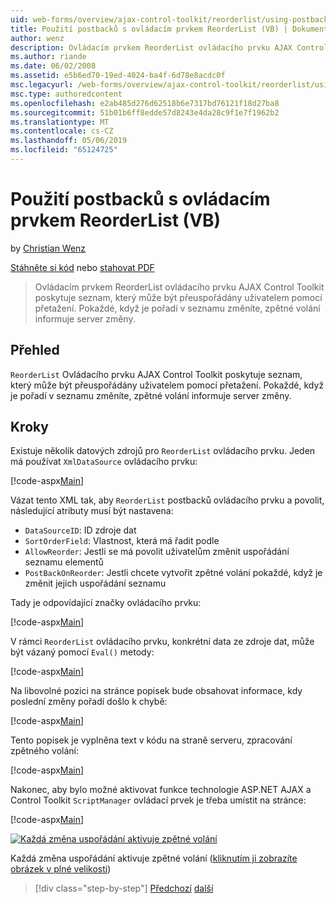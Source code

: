 ```yaml
---
uid: web-forms/overview/ajax-control-toolkit/reorderlist/using-postbacks-with-reorderlist-vb
title: Použití postbacků s ovládacím prvkem ReorderList (VB) | Dokumentace Microsoftu
author: wenz
description: Ovládacím prvkem ReorderList ovládacího prvku AJAX Control Toolkit poskytuje seznam, který může být přeuspořádány uživatelem pomocí přetažení. Pokaždé, když je pořadí v seznamu změníte, po...
ms.author: riande
ms.date: 06/02/2008
ms.assetid: e5b6ed70-19ed-4024-ba4f-6d78e8acdc0f
msc.legacyurl: /web-forms/overview/ajax-control-toolkit/reorderlist/using-postbacks-with-reorderlist-vb
msc.type: authoredcontent
ms.openlocfilehash: e2ab485d276d62518b6e7317bd76121f18d27ba8
ms.sourcegitcommit: 51b01b6ff8edde57d8243e4da28c9f1e7f1962b2
ms.translationtype: MT
ms.contentlocale: cs-CZ
ms.lasthandoff: 05/06/2019
ms.locfileid: "65124725"
---
```

# <a name="using-postbacks-with-reorderlist-vb"></a>Použití postbacků s ovládacím prvkem ReorderList (VB)

by [Christian Wenz](https://github.com/wenz)

[Stáhněte si kód](http://download.microsoft.com/download/9/3/f/93f8daea-bebd-4821-833b-95205389c7d0/ReorderList4.vb.zip) nebo [stahovat PDF](http://download.microsoft.com/download/2/d/c/2dc10e34-6983-41d4-9c08-f78f5387d32b/reorderlist4VB.pdf)

> Ovládacím prvkem ReorderList ovládacího prvku AJAX Control Toolkit poskytuje seznam, který může být přeuspořádány uživatelem pomocí přetažení. Pokaždé, když je pořadí v seznamu změníte, zpětné volání informuje server změny.

## <a name="overview"></a>Přehled

`ReorderList` Ovládacího prvku AJAX Control Toolkit poskytuje seznam, který může být přeuspořádány uživatelem pomocí přetažení. Pokaždé, když je pořadí v seznamu změníte, zpětné volání informuje server změny.

## <a name="steps"></a>Kroky

Existuje několik datových zdrojů pro `ReorderList` ovládacího prvku. Jeden má používat `XmlDataSource` ovládacího prvku:

[!code-aspx[Main](using-postbacks-with-reorderlist-vb/samples/sample1.aspx)]

Vázat tento XML tak, aby `ReorderList` postbacků ovládacího prvku a povolit, následující atributy musí být nastavena:

- `DataSourceID`: ID zdroje dat
- `SortOrderField`: Vlastnost, která má řadit podle
- `AllowReorder`: Jestli se má povolit uživatelům změnit uspořádání seznamu elementů
- `PostBackOnReorder`: Jestli chcete vytvořit zpětné volání pokaždé, když je změnit jejich uspořádání seznamu

Tady je odpovídající značky ovládacího prvku:

[!code-aspx[Main](using-postbacks-with-reorderlist-vb/samples/sample2.aspx)]

V rámci `ReorderList` ovládacího prvku, konkrétní data ze zdroje dat, může být vázaný pomocí `Eval()` metody:

[!code-aspx[Main](using-postbacks-with-reorderlist-vb/samples/sample3.aspx)]

Na libovolné pozici na stránce popisek bude obsahovat informace, kdy poslední změny pořadí došlo k chybě:

[!code-aspx[Main](using-postbacks-with-reorderlist-vb/samples/sample4.aspx)]

Tento popisek je vyplněna text v kódu na straně serveru, zpracování zpětného volání:

[!code-aspx[Main](using-postbacks-with-reorderlist-vb/samples/sample5.aspx)]

Nakonec, aby bylo možné aktivovat funkce technologie ASP.NET AJAX a Control Toolkit `ScriptManager` ovládací prvek je třeba umístit na stránce:

[!code-aspx[Main](using-postbacks-with-reorderlist-vb/samples/sample6.aspx)]

[![Každá změna uspořádání aktivuje zpětné volání](using-postbacks-with-reorderlist-vb/_static/image2.png)](using-postbacks-with-reorderlist-vb/_static/image1.png)

Každá změna uspořádání aktivuje zpětné volání ([kliknutím ji zobrazíte obrázek v plné velikosti](using-postbacks-with-reorderlist-vb/_static/image3.png))

> [!div class="step-by-step"]
> [Předchozí](drag-and-drop-via-reorderlist-cs.md)
> [další](drag-and-drop-via-reorderlist-vb.md)

